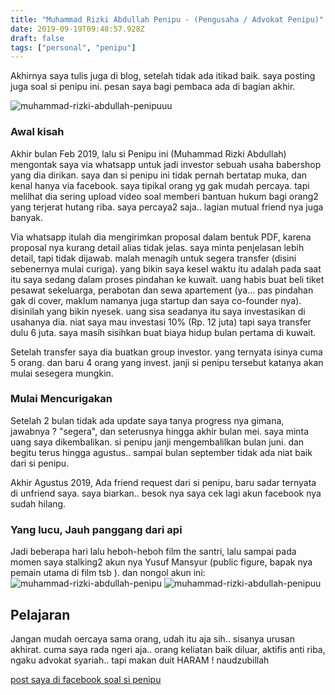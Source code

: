 ```yaml
---
title: "Muhammad Rizki Abdullah Penipu - (Pengusaha / Advokat Penipu)"
date: 2019-09-19T09:48:57.928Z
draft: false
tags: ["personal", "penipu"]
---
```


Akhirnya saya tulis juga di blog, setelah tidak ada itikad baik. saya posting juga soal si penipu ini. pesan saya bagi pembaca ada di bagian akhir. 

![muhammad-rizki-abdullah-penipuuu](/images/penipu/IMG_2834.jpg)

### Awal kisah
Akhir bulan Feb 2019, lalu si Penipu ini (Muhammad Rizki Abdullah) mengontak saya via whatsapp untuk jadi investor sebuah usaha babershop yang dia dirikan. saya dan si penipu ini tidak pernah bertatap muka, dan kenal hanya via facebook. saya tipikal orang yg gak mudah percaya. tapi melilhat dia sering upload video soal memberi bantuan hukum bagi orang2 yang terjerat hutang riba. saya percaya2 saja.. lagian mutual friend nya juga banyak.

Via whatsapp itulah dia mengirimkan proposal dalam bentuk PDF, karena proposal nya kurang detail alias tidak jelas. saya minta penjelasan lebih detail, tapi tidak dijawab. malah menagih untuk segera transfer (disini sebenernya mulai curiga).
yang bikin saya kesel waktu itu adalah pada saat itu saya sedang dalam proses pindahan ke kuwait. uang habis buat beli tiket pesawat sekeluarga, perabotan dan sewa apartement (ya... pas pindahan gak di cover, maklum namanya juga startup dan saya co-founder nya). disinilah yang bikin nyesek. uang sisa seadanya itu saya investasikan di usahanya dia. niat saya mau investasi 10% (Rp. 12 juta) tapi saya transfer dulu 6 juta. saya masih sisihkan buat biaya hidup bulan pertama di kuwait.

Setelah transfer saya dia buatkan group investor. yang ternyata isinya cuma 5 orang. dan baru 4 orang yang invest. janji si penipu tersebut katanya akan mulai sesegera mungkin.

### Mulai Mencurigakan
Setelah 2 bulan tidak ada update saya tanya progress nya gimana, jawabnya ? "segera", dan seterusnya hingga akhir bulan mei. saya minta uang saya dikembalikan. si penipu janji mengembalilkan bulan juni. dan begitu terus hingga agustus.. sampai bulan september tidak ada niat baik dari si penipu.

Akhir Agustus 2019, Ada friend request dari si penipu, baru sadar ternyata di unfriend saya. saya biarkan.. besok nya saya cek lagi akun facebook nya sudah hilang.


### Yang lucu, Jauh panggang dari api
Jadi beberapa hari lalu heboh-heboh film the santri, lalu sampai pada momen saya stalking2 akun nya Yusuf Mansyur (public figure, bapak nya pemain utama di film tsb ). dan nongol akun ini:
![muhammad-rizki-abdullah-penipu](/images/penipu/IMG_2832.png)
![muhammad-rizki-abdullah-penipuu](/images/penipu/IMG_2833.png)


## Pelajaran
Jangan mudah oercaya sama orang, udah itu aja sih.. sisanya urusan akhirat. cuma saya rada ngeri aja.. orang keliatan baik diluar, aktifis anti riba, ngaku advokat syariah.. tapi makan duit HARAM ! naudzubillah

[post saya di facebook soal si penipu](https://www.facebook.com/kubido/posts/2342997015795800)
